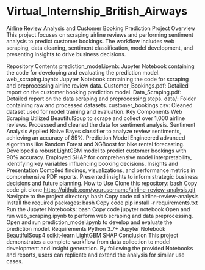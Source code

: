# Virtual_Internship_British_Airways
Airline Review Analysis and Customer Booking Prediction
Project Overview
This project focuses on scraping airline reviews and performing sentiment analysis to predict customer bookings. The workflow includes web scraping, data cleaning, sentiment classification, model development, and presenting insights to drive business decisions.

Repository Contents
prediction_model.ipynb: Jupyter Notebook containing the code for developing and evaluating the prediction model.
web_scraping.ipynb: Jupyter Notebook containing the code for scraping and preprocessing airline review data.
Customer_Bookings.pdf: Detailed report on the customer booking prediction model.
Data_Scraping.pdf: Detailed report on the data scraping and preprocessing steps.
data/: Folder containing raw and processed datasets.
customer_bookings.csv: Cleaned dataset used for model training and evaluation.
Key Components
Web Scraping
Utilized BeautifulSoup to scrape and collect over 1,000 airline reviews.
Processed and cleaned the data for sentiment analysis.
Sentiment Analysis
Applied Naive Bayes classifier to analyze review sentiments, achieving an accuracy of 85%.
Prediction Model
Engineered advanced algorithms like Random Forest and XGBoost for bike rental forecasting.
Developed a robust LightGBM model to predict customer bookings with 90% accuracy.
Employed SHAP for comprehensive model interpretability, identifying key variables influencing booking decisions.
Insights and Presentation
Compiled findings, visualizations, and performance metrics in comprehensive PDF reports.
Presented insights to inform strategic business decisions and future planning.
How to Use
Clone this repository:
bash
Copy code
git clone https://github.com/yourusername/airline-review-analysis.git
Navigate to the project directory:
bash
Copy code
cd airline-review-analysis
Install the required packages:
bash
Copy code
pip install -r requirements.txt
Run the Jupyter Notebooks:
bash
Copy code
jupyter notebook
Open and run web_scraping.ipynb to perform web scraping and data preprocessing.
Open and run prediction_model.ipynb to develop and evaluate the prediction model.
Requirements
Python 3.7+
Jupyter Notebook
BeautifulSoup4
scikit-learn
LightGBM
SHAP
Conclusion
This project demonstrates a complete workflow from data collection to model development and insight generation. By following the provided Notebooks and reports, users can replicate and extend the analysis for similar use cases.
